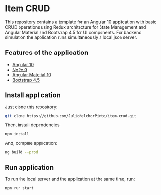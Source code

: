 # Item CRUD

This repository contains a template for an Angular 10 application with basic CRUD operations using Redux architecture for State Management and Angular Material and Bootstrap 4.5 for UI components. For backend simulation the application runs simultaneously a local json server.

## Features of the application

- [Angular 10](https://angular.io/)
- [NgRx 9](https://ngrx.io/)
- [Angular Material 10](https://material.angular.io/)
- [Bootstrap 4.5](https://getbootstrap.com/)

## Install application

Just clone this repository:

```bash
git clone https://github.com/JulioMelchorPinto/item-crud.git
```

Then, install dependencies:

```bash
npm install
```

And, complile application:

```bash
ng build --prod
```

## Run application

To run the local server and the application at the same time, run:

```bash
npm run start
```
